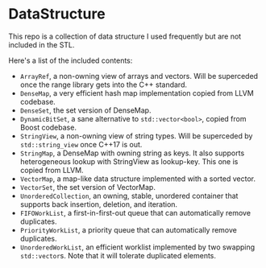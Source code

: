 # DataStructure
This repo is a collection of data structure I used frequently but are not included in the STL.

Here's a list of the included contents:
* `ArrayRef`, a non-owning view of arrays and vectors. Will be superceded once the range library gets into the C++ standard.
* `DenseMap`, a very efficient hash map implementation copied from LLVM codebase.
* `DenseSet`, the set version of DenseMap.
* `DynamicBitSet`, a sane alternative to `std::vector<bool>`, copied from Boost codebase.
* `StringView`, a non-owning view of string types. Will be superceded by `std::string_view` once C++17 is out.
* `StringMap`, a DenseMap with owning string as keys. It also supports heterogeneous lookup with StringView as lookup-key. This one is copied from LLVM.
* `VectorMap`, a map-like data structure implemented with a sorted vector. 
* `VectorSet`, the set version of VectorMap.
* `UnorderedCollection`, an owning, stable, unordered container that supports back insertion, deletion, and iteration.
* `FIFOWorkList`, a first-in-first-out queue that can automatically remove duplicates.
* `PriorityWorkList`, a priority queue that can automatically remove duplicates.
* `UnorderedWorkList`, an efficient worklist implemented by two swapping `std::vector`s. Note that it will tolerate duplicated elements.
